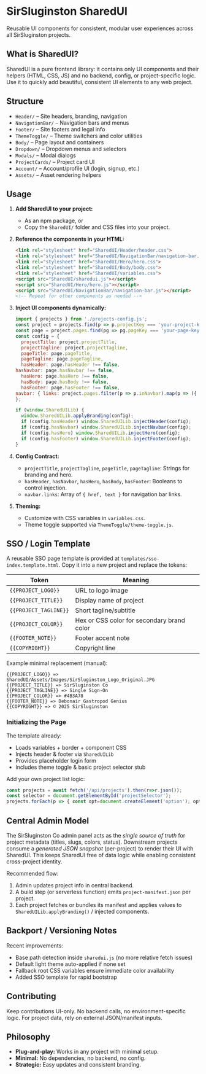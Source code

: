 # SirSluginston SharedUI

Reusable UI components for consistent, modular user experiences across all SirSluginston projects.

## What is SharedUI?
SharedUI is a pure frontend library: it contains only UI components and their helpers (HTML, CSS, JS) and no backend, config, or project-specific logic. Use it to quickly add beautiful, consistent UI elements to any web project.

## Structure
- `Header/` – Site headers, branding, navigation
- `NavigationBar/` – Navigation bars and menus
- `Footer/` – Site footers and legal info
- `ThemeToggle/` – Theme switchers and color utilities
- `Body/` – Page layout and containers
- `Dropdown/` – Dropdown menus and selectors
- `Modals/` – Modal dialogs
- `ProjectCards/` – Project card UI
- `Account/` – Account/profile UI (login, signup, etc.)
- `Assets/` – Asset rendering helpers


## Usage

1. **Add SharedUI to your project:**
   - As an npm package, or
   - Copy the `SharedUI/` folder and CSS files into your project.

2. **Reference the components in your HTML:**
   ```html
   <link rel="stylesheet" href="SharedUI/Header/header.css">
   <link rel="stylesheet" href="SharedUI/NavigationBar/navigation-bar.css">
   <link rel="stylesheet" href="SharedUI/Hero/hero.css">
   <link rel="stylesheet" href="SharedUI/Body/body.css">
   <link rel="stylesheet" href="SharedUI/variables.css">
   <script src="SharedUI/sharedui.js"></script>
   <script src="SharedUI/Hero/hero.js"></script>
   <script src="SharedUI/NavigationBar/navigation-bar.js"></script>
   <!-- Repeat for other components as needed -->
   ```

3. **Inject UI components dynamically:**
   ```js
   import { projects } from './projects-config.js';
   const project = projects.find(p => p.projectKey === 'your-project-key');
   const page = project.pages.find(pg => pg.pageKey === 'your-page-key');
   const config = {
     projectTitle: project.projectTitle,
     projectTagline: project.projectTagline,
     pageTitle: page.pageTitle,
     pageTagline: page.pageTagline,
     hasHeader: page.hasHeader !== false,
   hasNavbar: page.hasNavbar !== false,
     hasHero: page.hasHero !== false,
     hasBody: page.hasBody !== false,
     hasFooter: page.hasFooter !== false,
   navbar: { links: project.pages.filter(p => p.inNavbar).map(p => ({ href: p.href, text: p.text })) }
   };

   if (window.SharedUILib) {
     window.SharedUILib.applyBranding(config);
     if (config.hasHeader) window.SharedUILib.injectHeader(config);
     if (config.hasNavbar) window.SharedUILib.injectNavbar(config);
     if (config.hasHero) window.SharedUILib.injectHero(config);
     if (config.hasFooter) window.SharedUILib.injectFooter(config);
   }
   ```

4. **Config Contract:**
   - `projectTitle`, `projectTagline`, `pageTitle`, `pageTagline`: Strings for branding and hero.
   - `hasHeader`, `hasNavbar`, `hasHero`, `hasBody`, `hasFooter`: Booleans to control injection.
   - `navbar.links`: Array of `{ href, text }` for navigation bar links.

5. **Theming:**
   - Customize with CSS variables in `variables.css`.
   - Theme toggle supported via `ThemeToggle/theme-toggle.js`.

## SSO / Login Template
A reusable SSO page template is provided at `templates/sso-index.template.html`.
Copy it into a new project and replace the tokens:

| Token | Meaning |
|-------|---------|
| `{{PROJECT_LOGO}}` | URL to logo image |
| `{{PROJECT_TITLE}}` | Display name of project |
| `{{PROJECT_TAGLINE}}` | Short tagline/subtitle |
| `{{PROJECT_COLOR}}` | Hex or CSS color for secondary brand color |
| `{{FOOTER_NOTE}}` | Footer accent note |
| `{{COPYRIGHT}}` | Copyright line |

Example minimal replacement (manual):
```
{{PROJECT_LOGO}} => SharedUI/Assets/Images/SirSluginston_Logo_Original.JPG
{{PROJECT_TITLE}} => SirSluginston Co
{{PROJECT_TAGLINE}} => Single Sign-On
{{PROJECT_COLOR}} => #4B3A78
{{FOOTER_NOTE}} => Debonair Gastropod Genius
{{COPYRIGHT}} => © 2025 SirSluginston
```

### Initializing the Page
The template already:
- Loads variables + border + component CSS
- Injects header & footer via `SharedUILib`
- Provides placeholder login form
- Includes theme toggle & basic project selector stub

Add your own project list logic:
```js
const projects = await fetch('/api/projects').then(r=>r.json());
const selector = document.getElementById('projectSelector');
projects.forEach(p => { const opt=document.createElement('option'); opt.value=p.slug; opt.textContent=p.projectTitle; selector.appendChild(opt); });
```

## Central Admin Model
The SirSluginston Co admin panel acts as the *single source of truth* for project metadata (titles, slugs, colors, status). Downstream projects consume a *generated JSON snapshot* (per-project) to render their UI with SharedUI. This keeps SharedUI free of data logic while enabling consistent cross-project identity.

Recommended flow:
1. Admin updates project info in central backend.
2. A build step (or serverless function) emits `project-manifest.json` per project.
3. Each project fetches or bundles its manifest and applies values to `SharedUILib.applyBranding()` / injected components.

## Backport / Versioning Notes
Recent improvements:
- Base path detection inside `sharedui.js` (no more relative fetch issues)
- Default light theme auto-applied if none set
- Fallback root CSS variables ensure immediate color availability
- Added SSO template for rapid bootstrap

## Contributing
Keep contributions UI-only. No backend calls, no environment-specific logic. For project data, rely on external JSON/manifest inputs.

## Philosophy
- **Plug-and-play:** Works in any project with minimal setup.
- **Minimal:** No dependencies, no backend, no config.
- **Strategic:** Easy updates and consistent branding.
